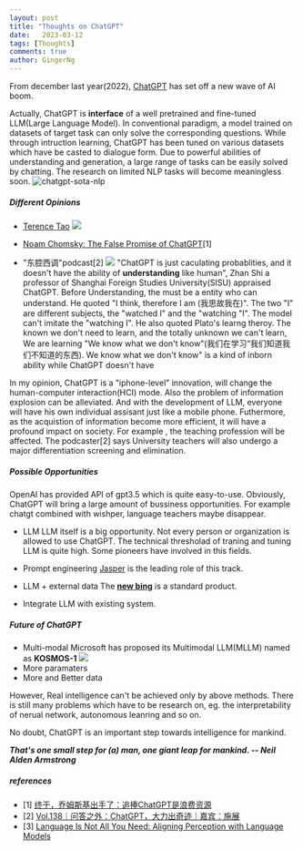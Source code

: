 ```yaml
---
layout: post
title: "Thoughts on ChatGPT"
date:   2023-03-12
tags: [Thoughts]
comments: true
author: GingerNg
---
```


From december last year(2022), [ChatGPT](https://openai.com/blog/chatgpt) has set off a new wave of AI boom.

Actually, ChatGPT is **interface** of a well pretrained and fine-tuned LLM(Large Language Model). In conventional paradigm, a model trained on datasets of target task can only solve the corresponding questions. While through intruction learning, ChatGPT has been tuned on various datasets which have be casted to dialogue form. Due to powerful abilities of understanding and generation, a large range of tasks can be easily solved by chatting. The research on limited NLP tasks will become meaningless soon.
![chatgpt-sota-nlp](https://s2.loli.net/2023/03/09/m8iOcw9D4CPkKa7.png)


##### Different Opinions
- [Terence Tao](https://mathstodon.xyz/@tao)
![](https://s2.loli.net/2023/03/12/ycSnjpeFgNokYWT.png)

- [Noam Chomsky: The False Promise of ChatGPT](https://www.nytimes.com/2023/03/08/opinion/noam-chomsky-chatgpt-ai.html)[1]

- "东腔西调"podcast[2]
![](https://s2.loli.net/2023/03/12/hbYomLQln3XV19H.png)
"ChatGPT is just caculating probablities, and it doesn't have the ability of  **understanding** like human", Zhan Shi a professor of Shanghai Foreign Studies University(SISU) appraised ChatGPT. Before Understanding, the must be a entity who can understand. He quoted "I think, therefore I am (我思故我在)". The two "I" are different subjects, the "watched I" and the "watching "I". The model can't imitate the "watching I". He also quoted Plato's learng theroy. The known we don't need to learn, and the totally unknown we can't learn, We are learning "We know what we don't know"(我们在学习“我们知道我们不知道的东西). We know what we don't know" is a kind of inborn ability while ChatGPT doesn't have

In my opinion, ChatGPT is a "iphone-level" innovation, will change the human-computer interaction(HCI) mode. Also the problem of information explosion can be alleviated. And with the development of LLM, everyone will have his own individual assisant just like a mobile phone. Futhermore, as the acquistion of information become more efficient, it will have a profound impact on society. For example , the teaching profession will be affected. The podcaster[2] says University teachers will also undergo a major differentiation screening and elimination.


##### Possible Opportunities
OpenAI has provided API of gpt3.5 which is quite easy-to-use. Obviously, ChatGPT will bring a large amount of bussiness opportunities. For example chatgt combined with wishper, language teachers maybe disappear.
- LLM
LLM itself is a big opportunity. Not every person or organization is allowed to use ChatGPT. The technical thresholad of traning and tuning LLM is quite high. Some pioneers have involved in this fields.

- Prompt engineering
[Jasper](https://www.jasper.ai/) is the leading role of this track.

- LLM + external data
The [**new bing**](https://www.bing.com/new) is a standard product.

- Integrate LLM with existing system.


##### Future of ChatGPT
- Multi-modal
Microsoft has proposed its Multimodal LLM(MLLM) named as **KOSMOS-1**
![](https://s2.loli.net/2023/03/12/4ZhrDU7Nub5M8ac.png)
- More paramaters
- More and Better data

However, Real intelligence can't be achieved only by above methods. There is still many problems which have to be research on, eg. the interpretability of nerual network, autonomous leanring and so on.

No doubt, ChatGPT is an important step towards intelligence for mankind.


_**That's one small step for (a) man, one giant leap for mankind. -- Neil Alden Armstrong**_


##### references
- [1] [终于，乔姆斯基出手了：追捧ChatGPT是浪费资源](https://mp.weixin.qq.com/s/MyiLZYE_hcL27i_qtm7lSA)
- [2] [Vol.138｜问答之外：ChatGPT，大力出奇迹｜嘉宾：施展](https://www.xiaoyuzhoufm.com/episode/640aba438be5d40013c2ef55)
- [3] [Language Is Not All You Need: Aligning Perception
with Language Models](https://arxiv.org/abs/2302.14045)